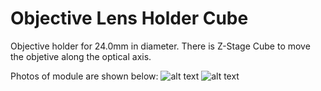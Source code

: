 # Objective Lens Holder Cube

Objective holder for 24.0mm in diameter.
There is Z-Stage Cube to move the objetive along the optical axis.

Photos of module are shown below:
![alt text](https://github.com/schultzlab/ultra-cheap-light-field-microscope/blob/mess-from-zzy/Photos%20of%20LFM/objective%201.jpg "objective 1")
![alt text](https://github.com/schultzlab/ultra-cheap-light-field-microscope/blob/mess-from-zzy/Photos%20of%20LFM/objective%202.jpg "objective 2")
